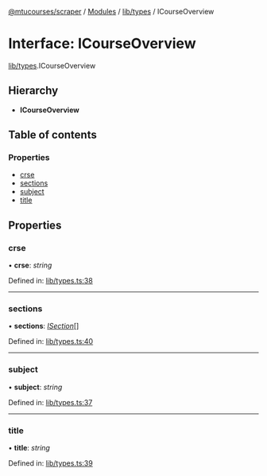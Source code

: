 [@mtucourses/scraper](../../README.md) / [Modules](../../modules.md) / [lib/types](../../modules/lib_types.md) / ICourseOverview

# Interface: ICourseOverview

[lib/types](../../modules/lib_types.md).ICourseOverview

## Hierarchy

* **ICourseOverview**

## Table of contents

### Properties

- [crse](types.icourseoverview.md#crse)
- [sections](types.icourseoverview.md#sections)
- [subject](types.icourseoverview.md#subject)
- [title](types.icourseoverview.md#title)

## Properties

### crse

• **crse**: *string*

Defined in: [lib/types.ts:38](https://github.com/Michigan-Tech-Courses/scrapper/blob/cd928c8/src/lib/types.ts#L38)

___

### sections

• **sections**: [*ISection*](types.isection.md)[]

Defined in: [lib/types.ts:40](https://github.com/Michigan-Tech-Courses/scrapper/blob/cd928c8/src/lib/types.ts#L40)

___

### subject

• **subject**: *string*

Defined in: [lib/types.ts:37](https://github.com/Michigan-Tech-Courses/scrapper/blob/cd928c8/src/lib/types.ts#L37)

___

### title

• **title**: *string*

Defined in: [lib/types.ts:39](https://github.com/Michigan-Tech-Courses/scrapper/blob/cd928c8/src/lib/types.ts#L39)
